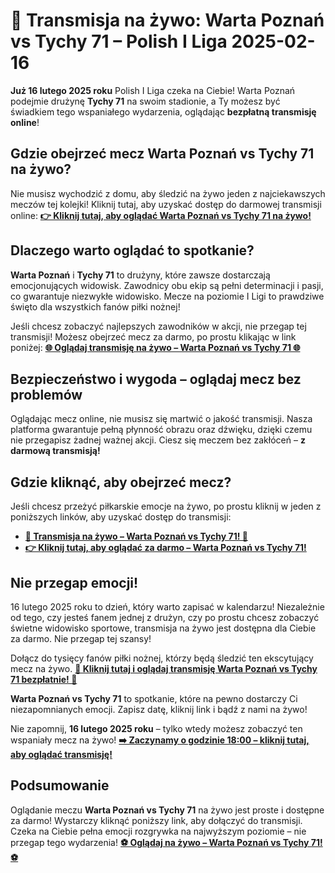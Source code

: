 # 🔴 Transmisja na żywo: Warta Poznań vs Tychy 71 – Polish I Liga 2025-02-16

**Już 16 lutego 2025 roku** Polish I Liga czeka na Ciebie! Warta Poznań podejmie drużynę **Tychy 71** na swoim stadionie, a Ty możesz być świadkiem tego wspaniałego wydarzenia, oglądając **bezpłatną transmisję online**!

## Gdzie obejrzeć mecz Warta Poznań vs Tychy 71 na żywo?

Nie musisz wychodzić z domu, aby śledzić na żywo jeden z najciekawszych meczów tej kolejki! Kliknij tutaj, aby uzyskać dostęp do darmowej transmisji online: [**👉 Kliknij tutaj, aby oglądać Warta Poznań vs Tychy 71 na żywo!**](https://tinyurl.com/livestreamfreeo?st=Warta+Pozna%C5%84+vs+Tychy+71&si=ghc)

## Dlaczego warto oglądać to spotkanie?

**Warta Poznań** i **Tychy 71** to drużyny, które zawsze dostarczają emocjonujących widowisk. Zawodnicy obu ekip są pełni determinacji i pasji, co gwarantuje niezwykłe widowisko. Mecze na poziomie I Ligi to prawdziwe święto dla wszystkich fanów piłki nożnej!

Jeśli chcesz zobaczyć najlepszych zawodników w akcji, nie przegap tej transmisji! Możesz obejrzeć mecz za darmo, po prostu klikając w link poniżej: [**🌐 Oglądaj transmisję na żywo – Warta Poznań vs Tychy 71 🌐**](https://tinyurl.com/livestreamfreeo?st=Warta+Pozna%C5%84+vs+Tychy+71&si=ghc)

## Bezpieczeństwo i wygoda – oglądaj mecz bez problemów

Oglądając mecz online, nie musisz się martwić o jakość transmisji. Nasza platforma gwarantuje pełną płynność obrazu oraz dźwięku, dzięki czemu nie przegapisz żadnej ważnej akcji. Ciesz się meczem bez zakłóceń – **z darmową transmisją!**

## Gdzie kliknąć, aby obejrzeć mecz?

Jeśli chcesz przeżyć piłkarskie emocje na żywo, po prostu kliknij w jeden z poniższych linków, aby uzyskać dostęp do transmisji:

- [**🚨 Transmisja na żywo – Warta Poznań vs Tychy 71! 🚨**](https://tinyurl.com/livestreamfreeo?st=Warta+Pozna%C5%84+vs+Tychy+71&si=ghc)
- [**👉 Kliknij tutaj, aby oglądać za darmo – Warta Poznań vs Tychy 71!**](https://tinyurl.com/livestreamfreeo?st=Warta+Pozna%C5%84+vs+Tychy+71&si=ghc)

## Nie przegap emocji!

16 lutego 2025 roku to dzień, który warto zapisać w kalendarzu! Niezależnie od tego, czy jesteś fanem jednej z drużyn, czy po prostu chcesz zobaczyć świetne widowisko sportowe, transmisja na żywo jest dostępna dla Ciebie za darmo. Nie przegap tej szansy!

Dołącz do tysięcy fanów piłki nożnej, którzy będą śledzić ten ekscytujący mecz na żywo. [**👀 Kliknij tutaj i oglądaj transmisję Warta Poznań vs Tychy 71 bezpłatnie! 👀**](https://tinyurl.com/livestreamfreeo?st=Warta+Pozna%C5%84+vs+Tychy+71&si=ghc)

**Warta Poznań vs Tychy 71** to spotkanie, które na pewno dostarczy Ci niezapomnianych emocji. Zapisz datę, kliknij link i bądź z nami na żywo!

Nie zapomnij, **16 lutego 2025 roku** – tylko wtedy możesz zobaczyć ten wspaniały mecz na żywo! [**➡️ Zaczynamy o godzinie 18:00 – kliknij tutaj, aby oglądać transmisję!**](https://tinyurl.com/livestreamfreeo?st=Warta+Pozna%C5%84+vs+Tychy+71&si=ghc)

## Podsumowanie

Oglądanie meczu **Warta Poznań vs Tychy 71** na żywo jest proste i dostępne za darmo! Wystarczy kliknąć poniższy link, aby dołączyć do transmisji. Czeka na Ciebie pełna emocji rozgrywka na najwyższym poziomie – nie przegap tego wydarzenia! [**⚽️ Oglądaj na żywo – Warta Poznań vs Tychy 71! ⚽**](https://tinyurl.com/livestreamfreeo?st=Warta+Pozna%C5%84+vs+Tychy+71&si=ghc)
